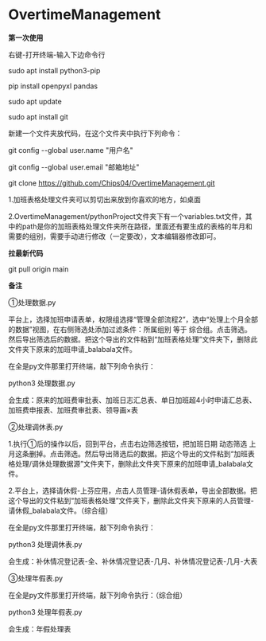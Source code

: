 # OvertimeManagement

**第一次使用**

右键-打开终端-输入下边命令行

sudo apt install python3-pip

pip install openpyxl pandas

sudo apt update

sudo apt install git

新建一个文件夹放代码，在这个文件夹中执行下列命令：

git config --global user.name "用户名"

git config --global user.email "邮箱地址"

git clone https://github.com/Chips04/OvertimeManagement.git

1.加班表格处理文件夹可以剪切出来放到你喜欢的地方，如桌面

2.OvertimeManagement/pythonProject文件夹下有一个variables.txt文件，其中的path是你的加班表格处理文件夹所在路径，里面还有要生成的表格的年月和需要的组别，需要手动进行修改（一定要改），文本编辑器修改即可。

**拉最新代码**

git pull origin main

**备注**

①处理数据.py

平台上，选择加班申请表单，权限组选择“管理全部流程2”，选中“处理上个月全部的数据”视图，在右侧筛选处添加过滤条件：所属组别 等于 综合组。点击筛选。然后导出筛选后的数据。把这个导出的文件粘到“加班表格处理”文件夹下，删除此文件夹下原来的加班申请_balabala文件。

在全是py文件那里打开终端，敲下列命令执行：

python3 处理数据.py

会生成：原来的加班费审批表、加班日志汇总表、单日加班超4小时申请汇总表、加班费申报表、加班费审批表、领导画×表

②处理调休表.py

1.执行①后的操作以后，回到平台，点击右边筛选按钮，把加班日期 动态筛选 上月这条删掉。点击筛选。然后导出筛选后的数据。把这个导出的文件粘到“加班表格处理/调休处理数据源”文件夹下，删除此文件夹下原来的加班申请_balabala文件。

2.平台上，选择请休假-上芬应用，点击人员管理-请休假表单，导出全部数据。把这个导出的文件粘到“加班表格处理”文件夹下，删除此文件夹下原来的人员管理-请休假_balabala文件。（综合组）

在全是py文件那里打开终端，敲下列命令执行：

python3 处理调休表.py

会生成：补休情况登记表-全、补休情况登记表-几月、补休情况登记表-几月-大表

③处理年假表.py

在全是py文件那里打开终端，敲下列命令执行：（综合组）

python3 处理年假表.py

会生成：年假处理表

